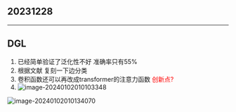 ## 20231228

---

## DGL

1. 已经简单验证了泛化性不好 准确率只有55%
2. 根据文献 复刻一下边分类
3. 卷积函数还可以再改成transformer的注意力函数 <font color=red>创新点? </font>
4. ![image-20240102010103348](C:\Users\10094\AppData\Roaming\Typora\typora-user-images\image-20240102010103348.png)

![image-20240102010134070](C:\Users\10094\AppData\Roaming\Typora\typora-user-images\image-20240102010134070.png)